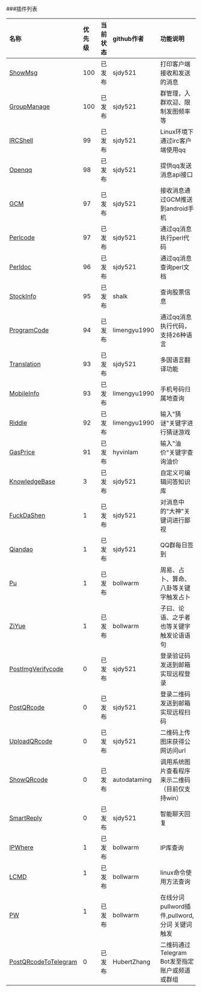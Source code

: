 ###插件列表

|名称                | 优先级  |当前状态    |github作者    | 功能说明                 
|:-------------------|:--------|:-----------|:-------------|:----------------------------
|[ShowMsg]           |100      |已发布      |sjdy521       |打印客户端接收和发送的消息
|[GroupManage]       |100      |已发布      |sjdy521       |群管理，入群欢迎、限制发图频率等
|[IRCShell]          |99       |已发布      |sjdy521       |Linux环境下通过irc客户端使用qq
|[Openqq]            |98       |已发布      |sjdy521       |提供qq发送消息api接口
|[GCM]               |97       |已发布      |sjdy521       |接收消息通过GCM推送到android手机
|[Perlcode]          |97       |已发布      |sjdy521       |通过qq消息执行perl代码
|[Perldoc]           |96       |已发布      |sjdy521       |通过qq消息查询perl文档
|[StockInfo]         |95       |已发布      |shalk         |查询股票信息
|[ProgramCode]       |94       |已发布      |limengyu1990  |通过qq消息执行代码，支持26种语言
|[Translation]       |93       |已发布      |sjdy521       |多国语言翻译功能
|[MobileInfo]        |93       |已发布      |limengyu1990  |手机号码归属地查询
|[Riddle]            |92       |已发布      |limengyu1990  |输入"猜谜"关键字进行猜谜游戏
|[GasPrice]          |91       |已发布      |hyvinlam      |输入"油价"关键字查询油价
|[KnowledgeBase]     |3        |已发布      |sjdy521       |自定义可编辑问答知识库
|[FuckDaShen]        |1        |已发布      |sjdy521       |对消息中的"大神"关键词进行鄙视
|[Qiandao]           |1        |已发布      |sjdy521       |QQ群每日签到
|[Pu]                |1        |已发布      |bollwarm      |周易、占卜、算命、八卦等关键字触发占卜
|[ZiYue]             |1        |已发布      |bollwarm      |子曰、论语、之乎者也等关键字触发论语语句
|[PostImgVerifycode] |0        |已发布      |sjdy521       |登录验证码发送到邮箱实现远程登录
|[PostQRcode]        |0        |已发布      |sjdy521       |登录二维码发送到邮箱实现远程扫码
|[UploadQRcode]      |0        |已发布      |sjdy521       |二维码上传图床获得公网访问url
|[ShowQRcode]        |0        |已发布      |autodataming  |调用系统图片查看程序来示二维码（目前仅支持win）
|[SmartReply]        |0        |已发布      |sjdy521       |智能聊天回复
|[IPWhere]           |1        |已发布      |bollwarm      |IP库查询
|[LCMD]              |1        |已发布      |bollwarm      |linux命令使用方法查询
|[PW]                |1        |已发布      |bollwarm      |在线分词pullword插件,pullword,分词 关键词触发
|[PostQRcodeToTelegram]|0      |已发布      |HubertZhang   |二维码通过Telegram Bot发至指定账户或频道或群组

[ShowMsg]: https://metacpan.org/pod/distribution/Mojo-Webqq/doc/Webqq.pod#Mojo::Webqq::Plugin::ShowMsg
[GroupManage]: https://metacpan.org/pod/distribution/Mojo-Webqq/doc/Webqq.pod#Mojo::Webqq::Plugin::GroupManage
[IRCShell]: https://metacpan.org/pod/distribution/Mojo-Webqq/doc/Webqq.pod#Mojo::Webqq::Plugin::IRCShell
[Openqq]: https://metacpan.org/pod/distribution/Mojo-Webqq/doc/Webqq.pod#Mojo::Webqq::Plugin::Openqq
[Perlcode]: https://metacpan.org/pod/distribution/Mojo-Webqq/doc/Webqq.pod#Mojo::Webqq::Plugin::Perlcode
[Perldoc]: https://metacpan.org/pod/distribution/Mojo-Webqq/doc/Webqq.pod#Mojo::Webqq::Plugin::Perldoc
[StockInfo]: https://metacpan.org/pod/distribution/Mojo-Webqq/doc/Webqq.pod#Mojo::Webqq::Plugin::StockInfo
[ProgramCode]: https://metacpan.org/pod/distribution/Mojo-Webqq/doc/Webqq.pod#Mojo::Webqq::Plugin::ProgramCode
[Translation]: https://metacpan.org/pod/distribution/Mojo-Webqq/doc/Webqq.pod#Mojo::Webqq::Plugin::Translation
[MobileInfo]: https://metacpan.org/pod/distribution/Mojo-Webqq/doc/Webqq.pod#Mojo::Webqq::Plugin::MobileInfo
[Riddle]: https://metacpan.org/pod/distribution/Mojo-Webqq/doc/Webqq.pod#Mojo::Webqq::Plugin::Riddle
[GasPrice]: https://metacpan.org/pod/distribution/Mojo-Webqq/doc/Webqq.pod#Mojo::Webqq::Plugin::GasPrice
[KnowledgeBase]: https://metacpan.org/pod/distribution/Mojo-Webqq/doc/Webqq.pod#Mojo::Webqq::Plugin::KnowledgeBase
[FuckDaShen]: https://metacpan.org/pod/distribution/Mojo-Webqq/doc/Webqq.pod#Mojo::Webqq::Plugin::FuckDaShen
[Qiandao]: https://metacpan.org/pod/distribution/Mojo-Webqq/doc/Webqq.pod#Mojo::Webqq::Plugin::Qiandao
[Pu]: https://metacpan.org/pod/distribution/Mojo-Webqq/doc/Webqq.pod#Mojo::Webqq::Plugin::Pu
[ZiYue]: https://metacpan.org/pod/distribution/Mojo-Webqq/doc/Webqq.pod#Mojo::Webqq::Plugin::ZiYue
[PostImgVerifycode]: https://metacpan.org/pod/distribution/Mojo-Webqq/doc/Webqq.pod#Mojo::Webqq::Plugin::PostImgVerifycode
[PostQRcode]: https://metacpan.org/pod/distribution/Mojo-Webqq/doc/Webqq.pod#Mojo::Webqq::Plugin::PostQRcode
[UploadQRcode]: https://metacpan.org/pod/distribution/Mojo-Webqq/doc/Webqq.pod#Mojo::Webqq::Plugin::UploadQRcode
[ShowQRcode]: https://metacpan.org/pod/distribution/Mojo-Webqq/doc/Webqq.pod#Mojo::Webqq::Plugin::ShowQRcode
[SmartReply]: https://metacpan.org/pod/distribution/Mojo-Webqq/doc/Webqq.pod#Mojo::Webqq::Plugin::SmartReply
[IPWhere]: https://git.oschina.net/ijz/Mojo-Webqq-IPwhere
[LCMD]: https://git.oschina.net/ijz/Mojo-Webqq-LCMD
[PW]: http://git.oschina.net/ijz/pullword/blob/master/example/PW.pm
[PostQRcodeToTelegram]: https://github.com/sjdy521/Mojo-Webqq/blob/master/lib/Mojo/Webqq.pod#Mojo::Webqq::Plugin::PostQRcodeToTelegram
[GCM]: https://metacpan.org/pod/distribution/Mojo-Webqq/doc/Webqq.pod#Mojo::Webqq::Plugin::GCM
